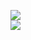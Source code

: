 [![](https://img.shields.io/badge/Made%20With-Github%20Spray-lightgrey.svg?style=for-the-badge&logo=github)](https://github.com/Annihil/github-spray#6324)  
[![](https://i.imgur.com/2DrTn0Z.gif)](https://github.com/Annihil/github-spray)